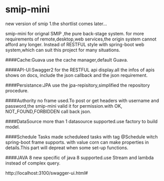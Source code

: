 # smip-mini
new version of smip
1.the shortlist comes later...

smip-mini for orignal SMIP ,the pure back-stage system.
for more requirements of remote,desktop,web services,the origin
system cannot afford any longer.
Instead of RESTFUL style with spring-boot web system,which can
suit this project for many situations.

####Cache:Guava
use the cache manager,default Guava.

####API-UI:Swagger2
for the RESTFUL api display.all the infos of apis shows on docs,
include the json callback and the json requirement.

####Persistance:JPA
use the jpa-repisitory,simplified the repository procedure.

####Authority 
no frame used.To post or get headers with username and password,the smip-mini 
valid it for permission.with OK, NOT_FOUND,FORBIDDEN call back
json.

####DataSource
more than 1 datasource supported.use factory to build model.

####Schedule Tasks
made scheduleed tasks with tag @Schedule witch spring-boot frame supports.
with value corn can make properties in details.This part will depreat when 
some set-up functions.

####JAVA 8
new specific of java 8 supported.use Stream and lambda instead of complex
query.

http://localhost:3100/swagger-ui.html#
